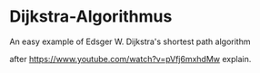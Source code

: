 # Dijkstra-Algorithmus
An easy example of Edsger W. Dijkstra's shortest path algorithm

after https://www.youtube.com/watch?v=pVfj6mxhdMw explain.
